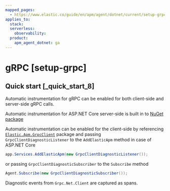 ```yaml
---
mapped_pages:
  - https://www.elastic.co/guide/en/apm/agent/dotnet/current/setup-grpc.html
applies_to:
  stack:
  serverless:
    observability:
  product:
    apm_agent_dotnet: ga
---
```


# gRPC [setup-grpc]


## Quick start [_quick_start_8]

Automatic instrumentation for gRPC can be enabled for both client-side and server-side gRPC calls.

Automatic instrumentation for ASP.NET Core server-side is built in to [NuGet package](/reference/setup-asp-net-core.md)

Automatic instrumentation can be enabled for the client-side by referencing [`Elastic.Apm.GrpcClient`](https://www.nuget.org/packages/Elastic.Apm.GrpcClient) package and passing `GrpcClientDiagnosticListener` to the `AddElasticApm` method in case of ASP.NET Core

```csharp
app.Services.AddElasticApm(new GrpcClientDiagnosticListener());
```

or passing `GrpcClientDiagnosticSubscriber` to the `Subscribe` method

```csharp
Agent.Subscribe(new GrpcClientDiagnosticSubscriber());
```

Diagnostic events from `Grpc.Net.Client` are captured as spans.

